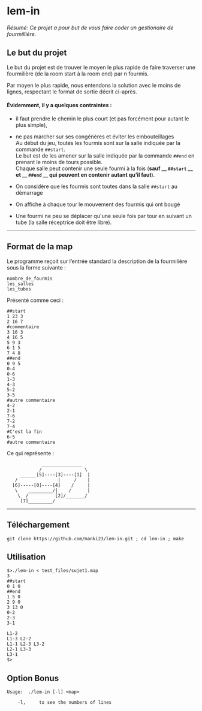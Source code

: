 # lem-in

*Résumé: Ce projet a pour but de vous faire coder un gestionaire de fourmillière.*

## Le but du projet
Le but du projet est de trouver le moyen le plus rapide de faire traverser
une fourmilière (de la room start à la room end) par n fourmis.

Par moyen le plus rapide, nous entendons la solution avec le moins de lignes,
respectant le format de sortie décrit ci-après.

#### Évidemment, il y a quelques contraintes :
- il faut prendre le chemin le plus court (et pas forcément pour autant le plus simple),  
- ne pas marcher sur ses congénères et éviter les embouteillages  
Au début du jeu, toutes les fourmis sont sur la salle indiquée par la commande ```##start```.  
Le but est de les amener sur la salle indiquée par la commande ```##end``` en prenant le moins de tours possible.  
Chaque salle peut contenir une seule fourmi à la fois
(__sauf __ ```##start``` __ et __ ```##end``` __ qui peuvent en contenir autant qu’il faut__).  

- On considère que les fourmis sont toutes dans la salle ```##start``` au démarrage  
- On affiche à chaque tour le mouvement des fourmis qui ont bougé  
- Une fourmi ne peu se déplacer qu'une seule fois par tour en suivant un tube (la salle réceptrice doit être libre).
***
## Format de la map
Le programme reçoit sur l’entrée standard la description de la fourmilière sous la forme suivante :  
```
nombre_de_fourmis  
les_salles  
les_tubes  
```  
Présenté comme ceci :  
```
##start   
1 23 3    
2 16 7    
#commentaire  
3 16 3  
4 16 5  
5 9 3  
6 1 5  
7 4 8  
##end  
0 9 5  
0-4  
0-6  
1-3  
4-3  
5-2  
3-5  
#autre commentaire  
4-2  
2-1  
7-6  
7-2  
7-4  
#C'est la fin  
6-5  
#autre commentaire  
```  
Ce qui représente :
```
             _______________  
            /                \  
     ______[5]----[3]----[1]  |  
   /               |     /    |  
  [6]-----[0]----[4]    /     |  
   \    _________/|    /      |
    \  /          [2]/_______/  
     [7]_________/
```
***
## Téléchargement
```git clone https://github.com/manki23/lem-in.git ; cd lem-in ; make```
## Utilisation
```
$>./lem-in < test_files/sujet1.map
3
##start
0 1 0
##end
1 5 0
2 9 0
3 13 0
0-2
2-3
3-1

L1-2
L1-3 L2-2
L1-1 L2-3 L3-2
L2-1 L3-3
L3-1
$>
```

## Option Bonus
```
Usage:	./lem-in [-l] <map>

	-l,		to see the numbers of lines
```
